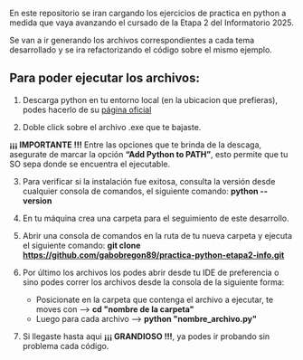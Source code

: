 En este repositorio se iran cargando los ejercicios de practica en python a medida que vaya avanzando el cursado de la Etapa 2 del Informatorio 2025.

Se van a ir generando los archivos correspondientes a cada tema desarrollado y se ira refactorizando el código sobre el mismo ejemplo.


## Para poder ejecutar los archivos:

1. Descarga python en tu entorno local (en la ubicacion que prefieras), podes hacerlo de su [página oficial](https://www.python.org/downloads/)

2. Doble click sobre el archivo .exe que te bajaste.

**¡¡¡ IMPORTANTE !!!**
Entre las opciones que te brinda de la descaga, asegurate de marcar la opción **“Add Python to PATH”**, esto permite que tu SO sepa donde se encuentra el ejecutable.

3. Para verificar si la instalación fue exitosa, consulta la versión desde cualquier consola de comandos, el siguiente comando:
**python --version**

4. En tu máquina crea una carpeta para el seguimiento de este desarrollo.

5. Abrir una consola de comandos en la ruta de tu nueva carpeta y ejecuta el siguiente comando:
**git clone https://github.com/gabobregon89/practica-python-etapa2-info.git**

6. Por último los archivos los podes abrir desde tu IDE de preferencia o sino podes correr los archivos desde la consola de la siguiente forma:
    * Posicionate en la carpeta que contenga el archivo a ejecutar, te moves con --> **cd "nombre de la carpeta"**
    * Luego para cada archivo --> **python "nombre_archivo.py"**

7. Si llegaste hasta aqui **¡¡¡ GRANDIOSO !!!**, ya podes ir probando sin problema cada código.
